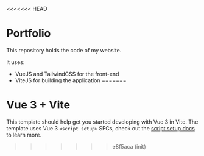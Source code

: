 <<<<<<< HEAD
# Portfolio

This repository holds the code of my website.

It uses:
* VueJS and TailwindCSS for the front-end
* ViteJS for building the application
=======
# Vue 3 + Vite

This template should help get you started developing with Vue 3 in Vite. The template uses Vue 3 `<script setup>` SFCs, check out the [script setup docs](https://v3.vuejs.org/api/sfc-script-setup.html#sfc-script-setup) to learn more.
>>>>>>> e8f5aca (init)
